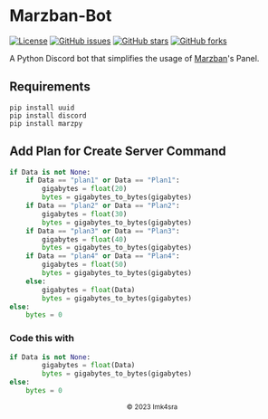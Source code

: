 # Marzban-Bot
[![License](https://img.shields.io/badge/License-MIT-blue.svg)](https://opensource.org/licenses/MIT)
[![GitHub issues](https://img.shields.io/github/issues/Imk4sra/Marzban-Bot)](https://github.com/Imk4sra/Marzban-Bot/issues)
[![GitHub stars](https://img.shields.io/github/stars/Imk4sra/Marzban-Bot)](https://github.com/Imk4sra/Marzban-Bot/stargazers)
[![GitHub forks](https://img.shields.io/github/forks/Imk4sra/Marzban-Bot)](https://github.com/Imk4sra/Marzban-Bot/network)

A Python Discord bot that simplifies the usage of [Marzban](https://github.com/Gozargah/Marzban)'s Panel.

## Requirements
```
pip install uuid
pip install discord
pip install marzpy
```

## Add Plan for Create Server Command
```python
if Data is not None:
    if Data == "plan1" or Data == "Plan1":
        gigabytes = float(20)
        bytes = gigabytes_to_bytes(gigabytes)
    if Data == "plan2" or Data == "Plan2":
        gigabytes = float(30)
        bytes = gigabytes_to_bytes(gigabytes)
    if Data == "plan3" or Data == "Plan3":
        gigabytes = float(40)
        bytes = gigabytes_to_bytes(gigabytes)
    if Data == "plan4" or Data == "Plan4":
        gigabytes = float(50)
        bytes = gigabytes_to_bytes(gigabytes)
    else:
        gigabytes = float(Data)
        bytes = gigabytes_to_bytes(gigabytes)
else:
    bytes = 0
```
### Code this with 
```python
if Data is not None:
        gigabytes = float(Data)
        bytes = gigabytes_to_bytes(gigabytes)
else:
    bytes = 0
```

<div align="center">
  <p>
    <sub>© 2023 Imk4sra</sub>
  </p>
</div>
